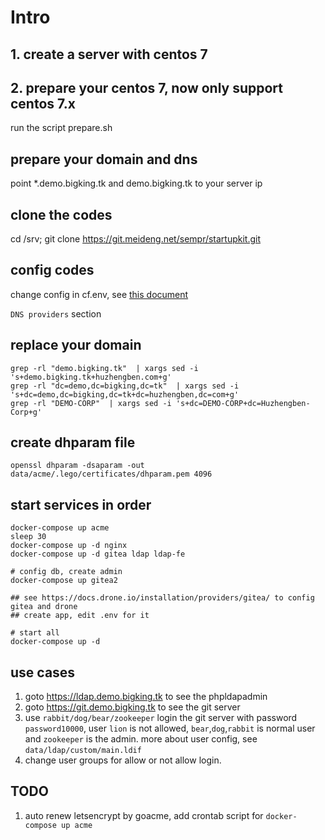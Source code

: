 # Intro

## 1. create a server with centos 7

## 2. prepare your centos 7, now only support centos 7.x

run the script prepare.sh

## prepare your domain and dns

point  *.demo.bigking.tk and demo.bigking.tk to your server ip

## clone the codes

cd /srv; git clone https://git.meideng.net/sempr/startupkit.git

## config codes

change config in cf.env, see [this document](https://hub.docker.com/r/goacme/lego)

`DNS providers` section

## replace your domain

```
grep -rl "demo.bigking.tk"  | xargs sed -i 's+demo.bigking.tk+huzhengben.com+g'
grep -rl "dc=demo,dc=bigking,dc=tk"  | xargs sed -i 's+dc=demo,dc=bigking,dc=tk+dc=huzhengben,dc=com+g'
grep -rl "DEMO-CORP"  | xargs sed -i 's+dc=DEMO-CORP+dc=Huzhengben-Corp+g'
```

## create dhparam file

```
openssl dhparam -dsaparam -out data/acme/.lego/certificates/dhparam.pem 4096
```

## start services in order
```
docker-compose up acme
sleep 30
docker-compose up -d nginx
docker-compose up -d gitea ldap ldap-fe

# config db, create admin
docker-compose up gitea2

## see https://docs.drone.io/installation/providers/gitea/ to config gitea and drone
## create app, edit .env for it

# start all
docker-compose up -d
```

## use cases

1. goto https://ldap.demo.bigking.tk to see the phpldapadmin
1. goto https://git.demo.bigking.tk to see the git server
1. use `rabbit/dog/bear/zookeeper` login the git server with password `password10000`,  user `lion` is not allowed, `bear`,`dog`,`rabbit` is normal user and `zookeeper` is the admin. more about user config, see `data/ldap/custom/main.ldif`
1. change user groups for allow or not allow login.

## TODO

1. auto renew letsencrypt by goacme, add crontab script for `docker-compose up acme`
